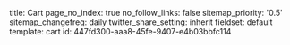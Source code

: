 title: Cart
page_no_index: true
no_follow_links: false
sitemap_priority: '0.5'
sitemap_changefreq: daily
twitter_share_setting: inherit
fieldset: default
template: cart
id: 447fd300-aaa8-45fe-9407-e4b03bbfc114
